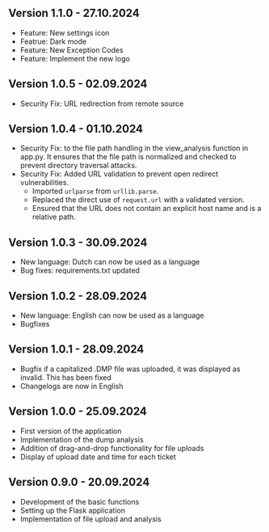 ## Version 1.1.0 - 27.10.2024

- Feature: New settings icon
- Featrue: Dark mode
- Feature: New Exception Codes
- Feature: Implement the new logo

## Version 1.0.5 - 02.09.2024

- Security Fix: URL redirection from remote source

## Version 1.0.4 - 01.10.2024

- Security Fix: to the file path handling in the view_analysis function in app.py.
  It ensures that the file path is normalized and checked to prevent directory traversal attacks.
- Security Fix: Added URL validation to prevent open redirect vulnerabilities.
  - Imported `urlparse` from `urllib.parse`.
  - Replaced the direct use of `request.url` with a validated version.
  - Ensured that the URL does not contain an explicit host name and is a relative path.

## Version 1.0.3 - 30.09.2024

- New language: Dutch can now be used as a language
- Bug fixes: requirements.txt updated

## Version 1.0.2 - 28.09.2024

- New language: English can now be used as a language
- Bugfixes


## Version 1.0.1 - 28.09.2024

- Bugfix if a capitalized .DMP file was uploaded, it was displayed as invalid. This has been fixed
- Changelogs are now in English


## Version 1.0.0 - 25.09.2024

- First version of the application
- Implementation of the dump analysis
- Addition of drag-and-drop functionality for file uploads
- Display of upload date and time for each ticket

## Version 0.9.0 - 20.09.2024

- Development of the basic functions
- Setting up the Flask application
- Implementation of file upload and analysis

